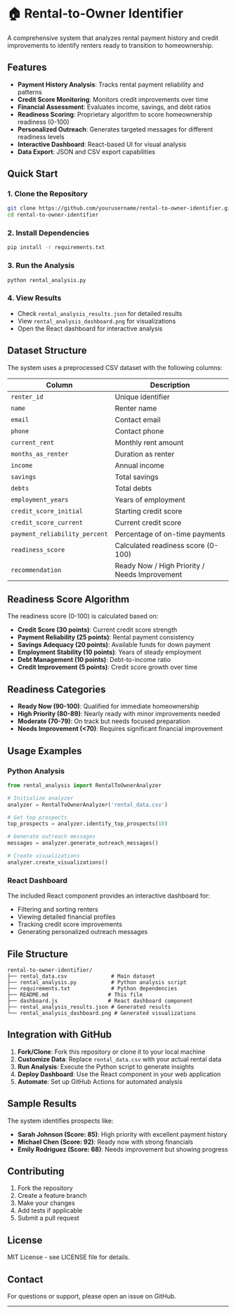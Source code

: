 # 🏠 Rental-to-Owner Identifier

A comprehensive system that analyzes rental payment history and credit improvements to identify renters ready to transition to homeownership.

## Features

- **Payment History Analysis**: Tracks rental payment reliability and patterns
- **Credit Score Monitoring**: Monitors credit improvements over time
- **Financial Assessment**: Evaluates income, savings, and debt ratios
- **Readiness Scoring**: Proprietary algorithm to score homeownership readiness (0-100)
- **Personalized Outreach**: Generates targeted messages for different readiness levels
- **Interactive Dashboard**: React-based UI for visual analysis
- **Data Export**: JSON and CSV export capabilities

## Quick Start

### 1. Clone the Repository
```bash
git clone https://github.com/yourusername/rental-to-owner-identifier.git
cd rental-to-owner-identifier
```

### 2. Install Dependencies
```bash
pip install -r requirements.txt
```

### 3. Run the Analysis
```bash
python rental_analysis.py
```

### 4. View Results
- Check `rental_analysis_results.json` for detailed results
- View `rental_analysis_dashboard.png` for visualizations
- Open the React dashboard for interactive analysis

## Dataset Structure

The system uses a preprocessed CSV dataset with the following columns:

| Column | Description |
|--------|-------------|
| `renter_id` | Unique identifier |
| `name` | Renter name |
| `email` | Contact email |
| `phone` | Contact phone |
| `current_rent` | Monthly rent amount |
| `months_as_renter` | Duration as renter |
| `income` | Annual income |
| `savings` | Total savings |
| `debts` | Total debts |
| `employment_years` | Years of employment |
| `credit_score_initial` | Starting credit score |
| `credit_score_current` | Current credit score |
| `payment_reliability_percent` | Percentage of on-time payments |
| `readiness_score` | Calculated readiness score (0-100) |
| `recommendation` | Ready Now / High Priority / Needs Improvement |

## Readiness Score Algorithm

The readiness score (0-100) is calculated based on:

- **Credit Score (30 points)**: Current credit score strength
- **Payment Reliability (25 points)**: Rental payment consistency
- **Savings Adequacy (20 points)**: Available funds for down payment
- **Employment Stability (10 points)**: Years of steady employment
- **Debt Management (10 points)**: Debt-to-income ratio
- **Credit Improvement (5 points)**: Credit score growth over time

## Readiness Categories

- **Ready Now (90-100)**: Qualified for immediate homeownership
- **High Priority (80-89)**: Nearly ready with minor improvements needed
- **Moderate (70-79)**: On track but needs focused preparation
- **Needs Improvement (<70)**: Requires significant financial improvement

## Usage Examples

### Python Analysis
```python
from rental_analysis import RentalToOwnerAnalyzer

# Initialize analyzer
analyzer = RentalToOwnerAnalyzer('rental_data.csv')

# Get top prospects
top_prospects = analyzer.identify_top_prospects(10)

# Generate outreach messages
messages = analyzer.generate_outreach_messages()

# Create visualizations
analyzer.create_visualizations()
```

### React Dashboard
The included React component provides an interactive dashboard for:
- Filtering and sorting renters
- Viewing detailed financial profiles
- Tracking credit score improvements
- Generating personalized outreach messages

## File Structure
```
rental-to-owner-identifier/
├── rental_data.csv              # Main dataset
├── rental_analysis.py           # Python analysis script
├── requirements.txt             # Python dependencies
├── README.md                   # This file
├── dashboard.js                # React dashboard component
├── rental_analysis_results.json # Generated results
└── rental_analysis_dashboard.png # Generated visualizations
```

## Integration with GitHub

1. **Fork/Clone**: Fork this repository or clone it to your local machine
2. **Customize Data**: Replace `rental_data.csv` with your actual rental data
3. **Run Analysis**: Execute the Python script to generate insights
4. **Deploy Dashboard**: Use the React component in your web application
5. **Automate**: Set up GitHub Actions for automated analysis

## Sample Results

The system identifies prospects like:
- **Sarah Johnson (Score: 85)**: High priority with excellent payment history
- **Michael Chen (Score: 92)**: Ready now with strong financials
- **Emily Rodriguez (Score: 68)**: Needs improvement but showing progress

## Contributing

1. Fork the repository
2. Create a feature branch
3. Make your changes
4. Add tests if applicable
5. Submit a pull request

## License

MIT License - see LICENSE file for details.

## Contact

For questions or support, please open an issue on GitHub.

---
